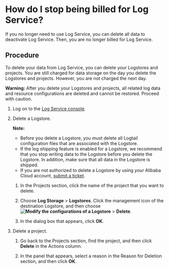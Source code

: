 # How do I stop being billed for Log Service?

If you no longer need to use Log Service, you can delete all data to deactivate Log Service. Then, you are no longer billed for Log Service.

## Procedure

To delete your data from Log Service, you can delete your Logstores and projects. You are still charged for data storage on the day you delete the Logstores and projects. However, you are not charged the next day.

**Warning:** After you delete your Logstores and projects, all related log data and resource configurations are deleted and cannot be restored. Proceed with caution.

1.  Log on to the [Log Service console](https://sls.console.aliyun.com).

2.  Delete a Logstore.

    **Note:**

    -   Before you delete a Logstore, you must delete all Logtail configuration files that are associated with the Logstore.
    -   If the log shipping feature is enabled for a Logstore, we recommend that you stop writing data to the Logstore before you delete the Logstore. In addition, make sure that all data in the Logstore is shipped.
    -   If you are not authorized to delete a Logstore by using your Alibaba Cloud account, [submit a ticket](https://workorder-intl.console.aliyun.com/console.htm).
    1.  In the Projects section, click the name of the project that you want to delete.

    2.  Choose **Log Storage** \> **Logstores**. Click the management icon of the destination Logstore, and then choose **![Modify the configurations of a Logstore](https://static-aliyun-doc.oss-accelerate.aliyuncs.com/assets/img/en-US/5023359951/p52318.png)** \> **Delete**.

    3.  In the dialog box that appears, click **OK**.

3.  Delete a project.

    1.  Go back to the Projects section, find the project, and then click **Delete** in the Actions column.

    2.  In the panel that appears, select a reason in the Reason for Deletion section, and then click **OK**.


